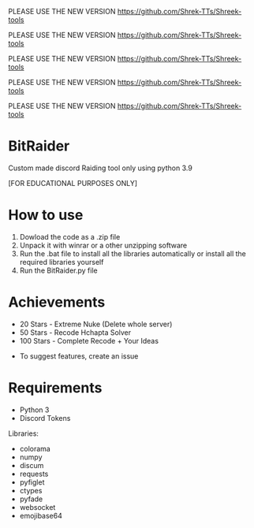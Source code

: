 PLEASE USE THE NEW VERSION https://github.com/Shrek-TTs/Shreek-tools

PLEASE USE THE NEW VERSION https://github.com/Shrek-TTs/Shreek-tools

PLEASE USE THE NEW VERSION https://github.com/Shrek-TTs/Shreek-tools

PLEASE USE THE NEW VERSION https://github.com/Shrek-TTs/Shreek-tools

PLEASE USE THE NEW VERSION https://github.com/Shrek-TTs/Shreek-tools

# BitRaider

Custom made discord Raiding tool only using python 3.9

[FOR EDUCATIONAL PURPOSES ONLY]

# How to use
1. Dowload the code as a .zip file
2. Unpack it with winrar or a other unzipping software
3. Run the .bat file to install all the libraries automatically or install all the required libraries yourself
4. Run the BitRaider.py file

# Achievements
- 20 Stars - Extreme Nuke (Delete whole server) 
- 50 Stars - Recode Hchapta Solver
- 100 Stars - Complete Recode + Your Ideas

* To suggest features, create an issue

# Requirements 
- Python 3  
- Discord Tokens   

Libraries:
- colorama
- numpy
- discum
- requests
- pyfiglet
- ctypes
- pyfade
- websocket
- emojibase64

